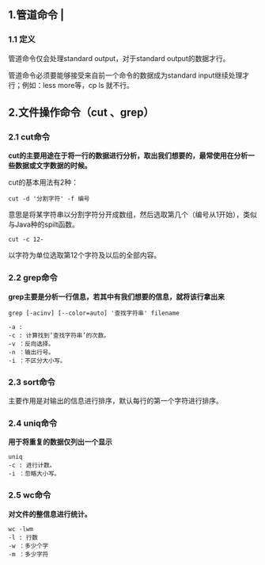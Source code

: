 ## 1.管道命令 |

### 1.1 定义
管道命令仅会处理standard output，对于standard output的数据才行。

管道命令必须要能够接受来自前一个命令的数据成为standard input继续处理才行；例如：less more等，cp ls 就不行。

## 2.文件操作命令（cut 、grep）

### 2.1 cut命令
**cut的主要用途在于将一行的数据进行分析，取出我们想要的，最常使用在分析一些数据或文字数据的时候。**

cut的基本用法有2种：
```shell
cut -d '分割字符' -f 编号
```
意思是将某字符串以分割字符分开成数组，然后选取第几个（编号从1开始），类似与Java种的spilt函数。

```shell
cut -c 12-
```
以字符为单位选取第12个字符及以后的全部内容。

### 2.2 grep命令
**grep主要是分析一行信息，若其中有我们想要的信息，就将该行拿出来**
```shell
grep [-acinv] [--color=auto] '查找字符串' filename
```

```shell
-a : 
-c : 计算找到‘查找字符串’的次数。
-v ：反向选择。
-n ：输出行号。
-i ：不区分大小写。
```

### 2.3 sort命令
主要作用是对输出的信息进行排序，默认每行的第一个字符进行排序。

### 2.4 uniq命令
**用于将重复的数据仅列出一个显示**
```shell
uniq 
-c : 进行计数。
-i ：忽略大小写。
```


### 2.5 wc命令
**对文件的整信息进行统计。**
```shell
wc -lwm
-l : 行数
-w ：多少个字
-m ：多少字符
```

### 

